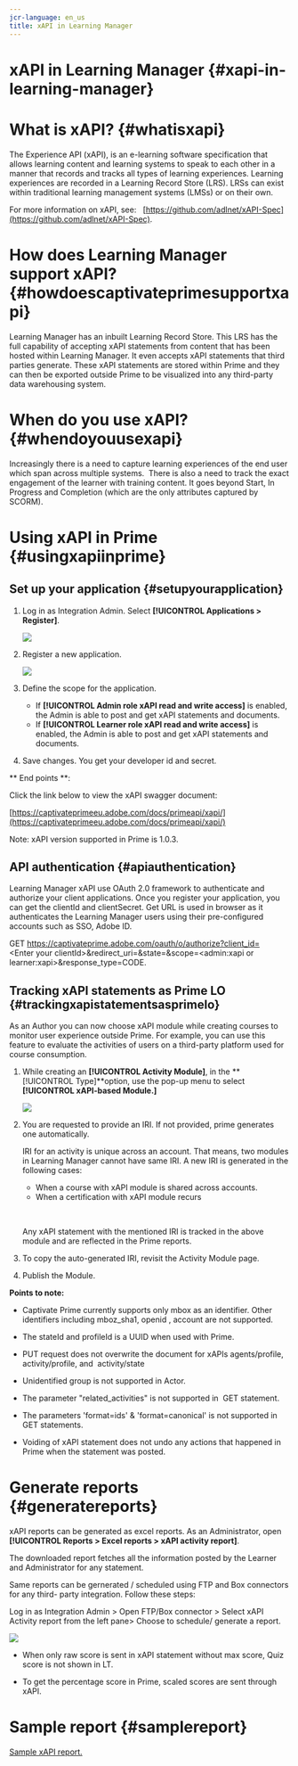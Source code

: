 ```yaml
---
jcr-language: en_us
title: xAPI in Learning Manager
---
```



# xAPI in Learning Manager {#xapi-in-learning-manager}

# What is xAPI? {#whatisxapi}

The Experience API (xAPI), is an e-learning software specification that allows learning content and learning systems to speak to each other in a manner that records and tracks all types of learning experiences. Learning experiences are recorded in a Learning Record Store (LRS). LRSs can exist within traditional learning management systems (LMSs) or on their own.

For&nbsp;more information on xAPI,  see: &nbsp; [https://github.com/adlnet/xAPI-Spec](https://github.com/adlnet/xAPI-Spec).

# How does Learning Manager support xAPI? {#howdoescaptivateprimesupportxapi}

Learning Manager has an inbuilt Learning Record Store. This LRS has the full capability of accepting xAPI statements from content that has been hosted within Learning Manager. It even accepts xAPI statements that third parties generate. These xAPI statements are stored within Prime and they can then be exported outside Prime to be visualized into any third-party data warehousing system.

# When do you use xAPI? {#whendoyouusexapi}

Increasingly there is a need to capture learning experiences of the end user which span across multiple systems.&nbsp; There is also a need to track the exact engagement of the learner with training content. It goes beyond Start, In Progress and Completion (which are the only attributes captured by SCORM).

# Using xAPI in Prime {#usingxapiinprime}

## Set up your application {#setupyourapplication}

1. Log in as Integration Admin. Select **[!UICONTROL Applications > Register]**.

   ![](assets/appregistration.png)

1. Register a new application.

   ![](assets/appregistration.png)

1. Define the&nbsp;scope for the application.

   * If **[!UICONTROL Admin role xAPI read and write access]** is enabled, the Admin is able to post and get xAPI statements and documents.
   * If **[!UICONTROL Learner role xAPI read and write access]** is enabled, the Admin is able to post and get xAPI statements and documents.

1. Save changes. You get your developer id and secret.

** End points **:

Click the link below to view the xAPI swagger document:

[https://captivateprimeeu.adobe.com/docs/primeapi/xapi/](https://captivateprimeeu.adobe.com/docs/primeapi/xapi/)

Note:  xAPI  version supported in Prime is 1.0.3.

## API authentication {#apiauthentication}

Learning Manager xAPI use OAuth 2.0 framework to authenticate and authorize your client applications.&nbsp;Once you register your application, you can get the clientId and clientSecret. Get URL is used in  browser  as it authenticates the Learning Manager users using their pre-configured accounts such as SSO, Adobe ID.&nbsp;

GET&nbsp;https://captivateprime.adobe.com/oauth/o/authorize?client_id=<Enter&nbsp;your clientId>&redirect_uri=<Enter a url to redirect to>&state=<Any String data>&scope=<admin:xapi or learner:xapi>&response_type=CODE.

## Tracking xAPI statements as Prime LO {#trackingxapistatementsasprimelo}

As an Author you can now choose xAPI module while creating courses to monitor user experience outside Prime. For example, you can use this feature to evaluate the activities of users on a third-party platform used for course consumption.

1. While creating an **[!UICONTROL Activity Module]**, in the  **[!UICONTROL Type]**option, use the pop-up menu to select  **[!UICONTROL xAPI-based Module.]**

   ![](assets/xapimodulecreation.png)

1. You are requested to provide an IRI. If not provided, prime generates one automatically.

   IRI for an activity is unique across an account. That means, two modules in Learning Manager cannot have  same  IRI. A new IRI is generated in the following cases:

   * When a course with  xAPI  module is shared across accounts.
   * When a certification with xAPI module recurs

   &nbsp;

   Any xAPI&nbsp;statement&nbsp;with the mentioned IRI&nbsp;is&nbsp;tracked in the above module and are reflected in the Prime reports.&nbsp;

1. To copy the auto-generated IRI, revisit the Activity Module page.
1. Publish the Module.

**Points to note:**

* Captivate&nbsp;Prime currently supports  only   mbox  as an identifier. Other identifiers including&nbsp;mboz_sha1,  openid , account are not supported.

* The&nbsp;stateId and profileId is a UUID when used with Prime.
* PUT request does not overwrite the document for xAPIs&nbsp;agents/profile, activity/profile, and&nbsp; activity/state
* Unidentified  group is not supported in Actor.
* The parameter "related_activities"&nbsp;is not supported in&nbsp; GET  statement.
* The parameters 'format=ids' & 'format=canonical' is not supported in GET statements.
* Voiding of  xAPI  statement does not undo any actions that happened in Prime when the statement was posted.

# Generate reports {#generatereports}

xAPI  reports can be generated as excel reports. As an Administrator, open **[!UICONTROL Reports > Excel reports > xAPI activity report]**.

The downloaded report&nbsp;fetches all the information posted by the Learner and Administrator for any statement.

Same reports can be  gernerated / scheduled using FTP and Box connectors for any  third- party integration. Follow these steps:

Log in as Integration Admin > Open FTP/Box connector > Select xAPI Activity report from the left pane> Choose to schedule/ generate a report.

![](assets/xapischedule.png)

* When  only  raw score is sent in  xAPI  statement without  max  score, Quiz score is not shown in LT.

* To get the percentage score in Prime,  scaled  scores are sent through xAPI.

# Sample report {#samplereport}

[Sample xAPI report.](assets/xapireport8842560559890766717csv.zip)  